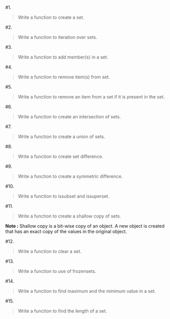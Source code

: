#1. 
>Write a function to create a set.


#2. 
>Write a function to iteration over sets.


#3. 
>Write a function to add member(s) in a set.


#4. 
>Write a function to remove item(s) from set.


#5. 
>Write a function to remove an item from a set if it is present in the set.


#6. 
>Write a function to create an intersection of sets.


#7. 
>Write a function to create a union of sets.


#8. 
>Write a function to create set difference.


#9. 
>Write a function to create a symmetric difference.


#10. 
>Write a function to issubset and issuperset.


#11. 
>Write a function to create a shallow copy of sets.

**Note :** Shallow copy is a bit-wise copy of an object. A new object is created that has an exact copy of the values in the original object.


#12. 
>Write a function to clear a set.


#13. 
>Write a function to use of frozensets.


#14. 
>Write a function to find maximum and the minimum value in a set.


#15. 
>Write a function to find the length of a set.


